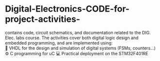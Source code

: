 # Digital-Electronics-CODE-for-project-activities-
 contains code, circuit schematics, and documentation related to the DIG. Elec. labs course.  The activities cover both digital logic design and embedded programming, and are implemented using:  
 🧠 VHDL for the design and simulation of digital systems (FSMs, counters...) 
 ⚙️ C programming for uC 
 💻 Practical deployment on the STM32F401RE  
